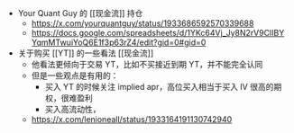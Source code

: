 - Your Quant Guy 的 [[现金流]] 持仓
	- https://x.com/yourquantguy/status/1933686592570339688
	- https://docs.google.com/spreadsheets/d/1YKc64Vj_Jy8N2rV9ClIBYYqmMTwuiYoQ6E1f3p63rZ4/edit?gid=0#gid=0
- 关于购买 [[YT]] 的一些看法 [[现金流]]
	- 他看法更倾向于交易 YT，比如不买接近到期 YT，并不能完全认同
	- 但是一些观点是有用的：
		- 买入 YT 的时候关注 implied apr，高位买入相当于买入 IV 很高的期权，很难盈利
		- 买入高流动性，
	- https://x.com/lenioneall/status/1933164191130742940